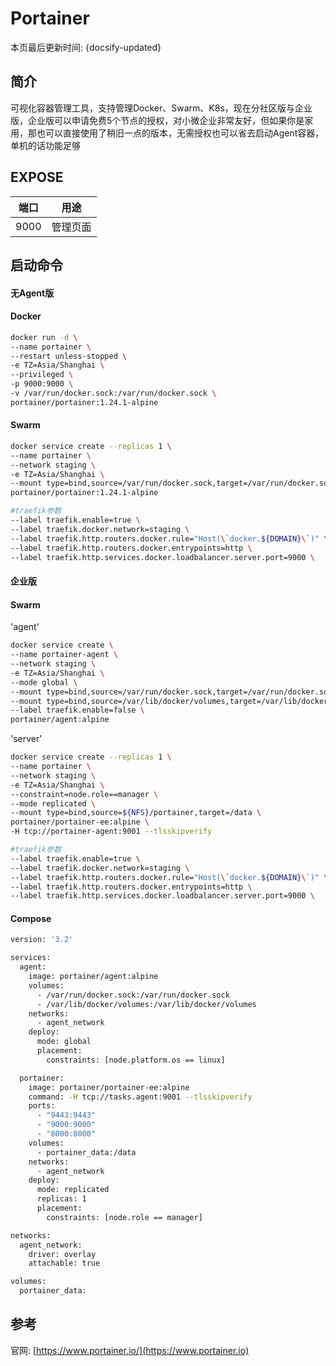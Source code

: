 # Portainer

本页最后更新时间: {docsify-updated}

## 简介

可视化容器管理工具，支持管理Docker、Swarm、K8s，现在分社区版与企业版，企业版可以申请免费5个节点的授权，对小微企业非常友好，但如果你是家用，那也可以直接使用了稍旧一点的版本，无需授权也可以省去启动Agent容器，单机的话功能足够

## EXPOSE

| 端口   | 用途   |
| ---- | ---- |
| 9000 | 管理页面 |



## 启动命令



#### 无Agent版

<!-- tabs:start -->

#### **Docker**
```bash
docker run -d \
--name portainer \
--restart unless-stopped \
-e TZ=Asia/Shanghai \
--privileged \
-p 9000:9000 \
-v /var/run/docker.sock:/var/run/docker.sock \
portainer/portainer:1.24.1-alpine
```

#### **Swarm**

```bash
docker service create --replicas 1 \
--name portainer \
--network staging \
-e TZ=Asia/Shanghai \
--mount type=bind,source=/var/run/docker.sock,target=/var/run/docker.sock \
portainer/portainer:1.24.1-alpine

#traefik参数
--label traefik.enable=true \
--label traefik.docker.network=staging \
--label traefik.http.routers.docker.rule="Host(\`docker.${DOMAIN}\`)" \
--label traefik.http.routers.docker.entrypoints=http \
--label traefik.http.services.docker.loadbalancer.server.port=9000 \
```

<!-- tabs:end -->



#### 企业版

<!-- tabs:start -->

#### **Swarm**

'agent'

```bash
docker service create \
--name portainer-agent \
--network staging \
-e TZ=Asia/Shanghai \
--mode global \
--mount type=bind,source=/var/run/docker.sock,target=/var/run/docker.sock \
--mount type=bind,source=/var/lib/docker/volumes,target=/var/lib/docker/volumes \
--label traefik.enable=false \
portainer/agent:alpine
```

'server'

```bash
docker service create --replicas 1 \
--name portainer \
--network staging \
-e TZ=Asia/Shanghai \
--constraint=node.role==manager \
--mode replicated \
--mount type=bind,source=${NFS}/portainer,target=/data \
portainer/portainer-ee:alpine \
-H tcp://portainer-agent:9001 --tlsskipverify

#traefik参数
--label traefik.enable=true \
--label traefik.docker.network=staging \
--label traefik.http.routers.docker.rule="Host(\`docker.${DOMAIN}\`)" \
--label traefik.http.routers.docker.entrypoints=http \
--label traefik.http.services.docker.loadbalancer.server.port=9000 \
```



#### **Compose**

```bash
version: '3.2'

services:
  agent:
    image: portainer/agent:alpine
    volumes:
      - /var/run/docker.sock:/var/run/docker.sock
      - /var/lib/docker/volumes:/var/lib/docker/volumes
    networks:
      - agent_network
    deploy:
      mode: global
      placement:
        constraints: [node.platform.os == linux]

  portainer:
    image: portainer/portainer-ee:alpine
    command: -H tcp://tasks.agent:9001 --tlsskipverify
    ports:
      - "9443:9443"
      - "9000:9000"
      - "8000:8000"
    volumes:
      - portainer_data:/data
    networks:
      - agent_network
    deploy:
      mode: replicated
      replicas: 1
      placement:
        constraints: [node.role == manager]

networks:
  agent_network:
    driver: overlay
    attachable: true

volumes:
  portainer_data:
```

<!-- tabs:end -->

## 参考

官网: [https://www.portainer.io/](https://www.portainer.io)

